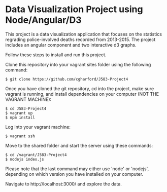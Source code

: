 # Data Visualization Project using Node/Angular/D3

This project is a data visualization application that focuses on the statistics
regrading police-involved deaths recorded from 2013-2015. The project includes
an angular component and two interactive d3 graphs.

Follow these steps to install and run this project.

Clone this repository into your vagrant sites folder using the following
command:

    $ git clone https://github.com/cgharford/J583-Project4

Once you have cloned the git repository, cd into the project, make sure vagrant
is running, and install dependencies on your computer (NOT THE VAGRANT MACHINE):

    $ cd J583-Project4
    $ vagrant up
    $ npm install

Log into your vagrant machine:

    $ vagrant ssh

Move to the shared folder and start the server using these commands:

    $ cd /vagrant/J583-Project4
    $ nodejs index.js

Please note that the last command may either use 'node' or 'nodejs', depending
on which version you have installed on your computer.

Navigate to http://localhost:3000/ and explore the data.
